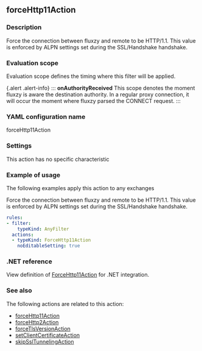 ## forceHttp11Action

### Description

Force the connection between fluxzy and remote to be HTTP/1.1. This value is enforced by ALPN settings set during the SSL/Handshake handshake.

### Evaluation scope

Evaluation scope defines the timing where this filter will be applied. 

{.alert .alert-info}
:::
**onAuthorityReceived** This scope denotes the moment fluxzy is aware the destination authority. In a regular proxy connection, it will occur the moment where fluxzy parsed the CONNECT request.
:::

### YAML configuration name

forceHttp11Action

### Settings

This action has no specific characteristic

### Example of usage

The following examples apply this action to any exchanges

Force the connection between fluxzy and remote to be HTTP/1.1. This value is enforced by ALPN settings set during the SSL/Handshake handshake.

```yaml
rules:
- filter:
    typeKind: AnyFilter
  actions:
  - typeKind: ForceHttp11Action
    noEditableSetting: true
```



### .NET reference

View definition of [ForceHttp11Action](https://docs.fluxzy.io/api/Fluxzy.Rules.Actions.ForceHttp11Action.html) for .NET integration.

### See also

The following actions are related to this action: 

 - [forceHttp11Action](forceHttp11Action)
 - [forceHttp2Action](forceHttp2Action)
 - [forceTlsVersionAction](forceTlsVersionAction)
 - [setClientCertificateAction](setClientCertificateAction)
 - [skipSslTunnelingAction](skipSslTunnelingAction)

